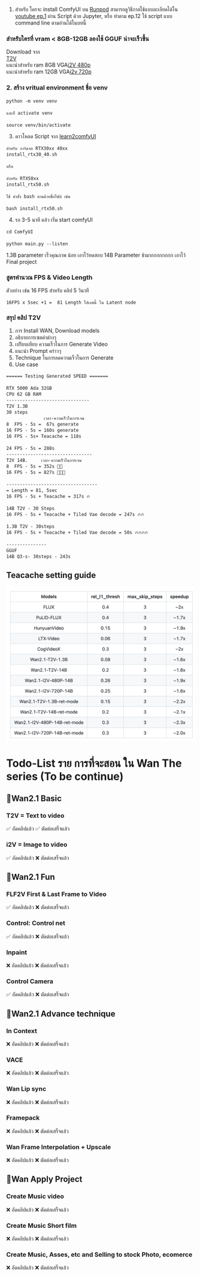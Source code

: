 1. สำหรับ ใครจะ install ComfyUI บน [Runpod](https://tinyurl.com/register2runpod) สามารถดูวิธีกาลใช้แบบละเอียดได้ใน [youtube ep.1](https://youtu.be/KvZRuwcZ3Is?si=_zS3CbwGiDEoAhId) ผ่าน Script ด้วย Jupyter, หรือ ทำตาม ep.12 ใช้ script แบบ command line ตามอ่านได้ในบทนี้

### สำหรับใครที่ vram < 8GB-12GB ลองใช้ GGUF น่าจะเร็วขึ้น
Download จาก  <br>
[T2V](https://huggingface.co/city96/Wan2.1-T2V-14B-gguf/tree/main)    <br>
แนะนำสำหรับ ram 8GB VGA[i2V 480p](https://huggingface.co/city96/Wan2.1-I2V-14B-480P-gguf/tree/main)   <br>
แนะนำสำหรับ ram 12GB VGA[i2v 720p](https://huggingface.co/city96/Wan2.1-I2V-14B-720P-gguf/tree/main)  <br>

### 2. สร้าง vritual environment ชื่อ venv
```
python -m venv venv

และก็ activate venv

source venv/bin/activate
```

3. ดาวโหลด Script จาก [learn2comfyUI](https://github.com/gordon123/lean2ComfyUI/tree/main/file%20script)
```
สำหรับ การ์ดจอ RTX30xx 40xx
install_rtx30_40.sh

หรือ 

สำหรับ RTX50xx
install_rtx50.sh

ใช้ คำสั่ง bash ตามด้วยชื่อไฟล์ เช่น

bash install_rtx50.sh
```

4. รอ 3-5 นาที แล้ว เริ่ม start comfyUI 
```
cd ComfyUI

python main.py --listen
```

1.3B parameter เร็วคุณภาพ น้อย เอาไว้ทดสอบ
14B Parameter ช้ามากกกกกกกก เอาไว้ Final project

### สูตรคำนวณ FPS & Video Length
ตัวอย่าง 
เช่น 16 FPS  สำหรับ คลิป 5 วินาที

```
16FPS x 5sec +1 =  81 Length ใส่เลขนี้ ใน Latent node
```
### สรุป คลิป T2V
1. การ Install WAN, Download models
2. อธิบายการเซตค่าต่างๆ
3. เปรียบเทียบ ความเร็วในการ Generate Video
4. แนะนำ Prompt คร่าวๆ
5. Technique ในการลดความเร็วในการ Generate
6. Use case
```
====== Testing Generated SPEED =======

RTX 5000 Ada 32GB
CPU 62 GB RAM
-------------------------------
T2V 1.3B
30 steps
              เวลา-ความเร็วในการเจน
8  FPS - 5s =  67s generate
16 FPS - 5s = 160s generate
16 FPS - 5s+ Teacache = 118s

24 FPS - 5s = 288s
--------------------------------
T2V 14B.     เวลา-ความเร็วในการเจน
8  FPS - 5s = 352s 🐢🐢  
16 FPS - 5s = 827s 🐢🐢🐢

----------------------------------
= Length = 81, 5sec
16 FPS - 5s + Teacache = 317s 🔥

14B T2V - 30 Steps
16 FPS - 5s + Teacache + Tiled Vae decode = 247s 🔥🔥

1.3B T2V - 30steps
16 FPS - 5s + Teacache + Tiled Vae decode = 50s 🔥🔥🔥🔥

---------------
GGUF
14B Q3-s- 30steps - 243s
```
## Teacache setting guide
![alt text](</image/img/teacache-table.png>)
# Todo-List ราย การที่จะสอน ใน Wan The series (To be continue)

## 🎯Wan2.1 Basic
### T2V = Text to video
✅ อัดคลิปแล้ว  ✅ ตัดต่อเสร็จแล้ว
### i2V = Image to video
✅ อัดคลิปแล้ว  ❌ ตัดต่อเสร็จแล้ว

## 🎯Wan2.1 Fun
### FLF2V First & Last Frame to Video
✅ อัดคลิปแล้ว  ❌ ตัดต่อเสร็จแล้ว
### Control: Control net
✅ อัดคลิปแล้ว  ❌ ตัดต่อเสร็จแล้ว
### Inpaint 
❌ อัดคลิปแล้ว  ❌ ตัดต่อเสร็จแล้ว
### Control Camera
✅ อัดคลิปแล้ว  ❌ ตัดต่อเสร็จแล้ว

## 🎯Wan2.1 Advance technique
### In Context 
❌ อัดคลิปแล้ว  ❌ ตัดต่อเสร็จแล้ว
### VACE
❌ อัดคลิปแล้ว  ❌ ตัดต่อเสร็จแล้ว
### Wan Lip sync
❌ อัดคลิปแล้ว  ❌ ตัดต่อเสร็จแล้ว
### Framepack
❌ อัดคลิปแล้ว  ❌ ตัดต่อเสร็จแล้ว
### Wan Frame Interpolation + Upscale
❌ อัดคลิปแล้ว  ❌ ตัดต่อเสร็จแล้ว

## 🎯Wan Apply Project
### Create Music video
❌ อัดคลิปแล้ว  ❌ ตัดต่อเสร็จแล้ว
### Create Music Short film
❌ อัดคลิปแล้ว  ❌ ตัดต่อเสร็จแล้ว
### Create Music, Asses, etc and Selling to stock Photo, ecomerce
❌ อัดคลิปแล้ว  ❌ ตัดต่อเสร็จแล้ว
